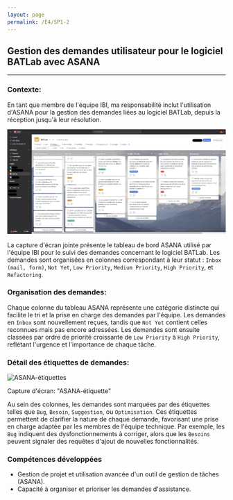 ```yaml
---
layout: page
permalink: /E4/SP1-2
---
```

## Gestion des demandes utilisateur pour le logiciel BATLab avec ASANA
---

### Contexte:
En tant que membre de l'équipe IBI, ma responsabilité inclut l'utilisation d'ASANA pour la gestion des demandes liées au logiciel BATLab, depuis la réception jusqu'à leur résolution.

![ASANA-1](/IMG/ASANA-1.png)

La capture d'écran jointe présente le tableau de bord ASANA utilisé par l'équipe IBI pour le suivi des demandes concernant le logiciel BATLab. Les demandes sont organisées en colonnes correspondant à leur statut : `Inbox (mail, form)`, `Not Yet`, `Low Priority`, `Medium Priority`, `High Priority`, et `Refactoring`.

### Organisation des demandes:
Chaque colonne du tableau ASANA représente une catégorie distincte qui facilite le tri et la prise en charge des demandes par l'équipe. Les demandes en `Inbox` sont nouvellement reçues, tandis que `Not Yet` contient celles reconnues mais pas encore adressées. Les demandes sont ensuite classées par ordre de priorité croissante de `Low Priority` à `High Priority`, reflétant l'urgence et l'importance de chaque tâche.

### Détail des étiquettes de demandes:

![ASANA-étiquettes](/IMG/ASANA-étiquette.png)

Capture d'écran: "ASANA-étiquette"

Au sein des colonnes, les demandes sont marquées par des étiquettes telles que `Bug`, `Besoin`, `Suggestion`, ou `Optimisation`. Ces étiquettes permettent de clarifier la nature de chaque demande, favorisant une prise en charge adaptée par les membres de l'équipe technique. Par exemple, les `Bug` indiquent des dysfonctionnements à corriger, alors que les `Besoins` peuvent signaler des requêtes d'ajout de nouvelles fonctionnalités.

### Compétences développées
- Gestion de projet et utilisation avancée d'un outil de gestion de tâches (ASANA).
- Capacité à organiser et prioriser les demandes d'assistance.